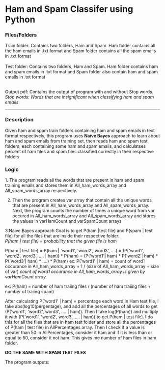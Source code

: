 <h1>Ham and Spam Classifer using Python</h1>

<h3>Files/Folders</h3>
Train folder: Contains two folders, Ham and Spam. Ham folder contains all the ham emails in .txt format and Spam folder contains all the spam emails in .txt format<br>
<br>
Test folder: Contains two folders, Ham and Spam. Ham folder contains ham and spam emails in .txt format and Spam folder also contain ham and spam emails in .txt format<br>
<br>

Output pdf: Contains the output of program with and without Stop words.<br>
  <em>Stop words: Words that are insignificant when classifying ham and spam emails</em>
  
  <hr>
 
<h3>Description</h3> 
Given ham and spam train folders containing ham and spam emails in text format respectively, this program uses <strong>Naïve Bayes</strong> approach to learn about ham and spam emails from training set, then reads ham and spam test folders, each containing some ham and spam emails, and calculatses percent of ham files and spam files classified correctly 
in their respective folders

<h3>Logic</h3>
1. The program reads all the words that are present in ham and spam training emails and stores them in All_ham_words_array and All_spam_words_array respectively.

2. Then the program creates var array that contain all the unique words that are present in All_ham_words_array and All_spam_words_array. Next, the program counts the number of times a unique word from var occured in All_ham_words_array and All_spam_words_array and stores the values in varHamCount and varSpamCount arrays

3.Naive Bayes approach
Goal is to get P(ham |test file) and P(spam | test file) for all the files that are inside their respective folder.<br> <em>P(ham | test file) = probability that the given file is ham</em><br>

P(ham | test file) = P(ham | 'word1', 'word2', word3', ....) 
                   = (P('word1', 'word2', word3', .... | ham)) * P(ham)
                   = (P('word1'| ham) * P('word2'| ham) * P('word3'| ham) * ....) * P(ham)
ex: P('word1' | ham) = count of word1 occurance in All_ham_words_array + 1 / (size of All_ham_words_array + size of var)
<em>count of word1 occurance in All_ham_words_array is given by varHamCount array</em>

ex: P(ham) = number of ham traiing files / (number of ham traiing files + number of traiing spam)

After calculating P('word1' | ham) = percentage each word in Ham test file, I take abs(log10(pergentage), and add all the percentages of all words to get (P('word1', 'word2', word3', .... | ham)). Then I take log(P(ham)) and multiply it with (P('word1', 'word2', word3', .... | ham)) to get P(ham | test file). I do this for all the files that are in ham test folder and store all the percentages of P(ham | test file) in AllPercentages array. 
Then I check if a value is greater than 50 in AllPercentages, consider it ham and if it is less than or equal to 50, consider it not ham. This gives me number of ham files in ham folder. 

<strong>DO THE SAME WITH SPAM TEST FILES</strong>

The program outputs:


